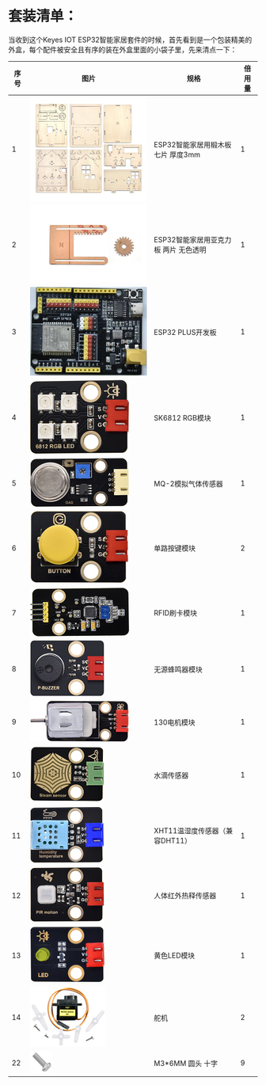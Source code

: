 # 套装清单：

当收到这个Keyes IOT ESP32智能家居套件的时候，首先看到是一个包装精美的外盒，每个配件被安全且有序的装在外盒里面的小袋子里，先来清点一下：

|序号|图片|规格|倍用量|
|-|-|-|-|
|1|![](media/1ff9ca42ff21dff762e29dbb93e21b4e.jpeg)|ESP32智能家居用椴木板 七片 厚度3mm|1|
|2|![](media/02450e07c996853fbad4d180a4bb9c02.jpeg)|ESP32智能家居用亚克力板 两片 无色透明|1|
|3|![](media/db0239ad87202a5a7d5194c5631d07d6.jpeg)|ESP32 PLUS开发板|1|
|4|![](media/2f7bd7f3e7c303e7532de6a5527f839a.png)|SK6812 RGB模块|1|
|5|![](media/d36003a6ef55accaea6b723405a47e1e.png)|MQ-2模拟气体传感器|1|
|6|![](media/4e57aa302e31fdd3bd6e1233cf4d6e88.png)|单路按键模块|2|
|7|![](media/ea54983745d2eebd53d041185c28e73b.png)|RFID刷卡模块|1|
|8|![](media/aa2dc52cf306b6a272f74eaa50d612a3.png)|无源蜂鸣器模块|1|
|9|![](media/dccd9346e1e4863cdbaf64ddb957379a.png)|130电机模块|1|
|10|![](media/9e8793031725d4816a934607009288db.png)|水滴传感器|1|
|11|![](media/2d013e7634507fa3570235454abcd3fc.png)|XHT11温湿度传感器（兼容DHT11）|1|
|12|![](media/239131563f68fbf379e97d8384cf2d9b.png)|人体红外热释传感器|1|
|13|![](media/539cdc7373aa76311c420b60818e33b3.png)|黄色LED模块|1|
|14|![](media/c79fddd8b3087d769353158024c4ad3d.png)|舵机|2|
|22|![](media/d78ccac9728d58903e3561704acbe6dc.png)|M3*6MM 圆头 十字|9|

